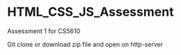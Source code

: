 # HTML_CSS_JS_Assessment
Assessment 1 for CS5610 

Git clone or download zip file and open on http-server
